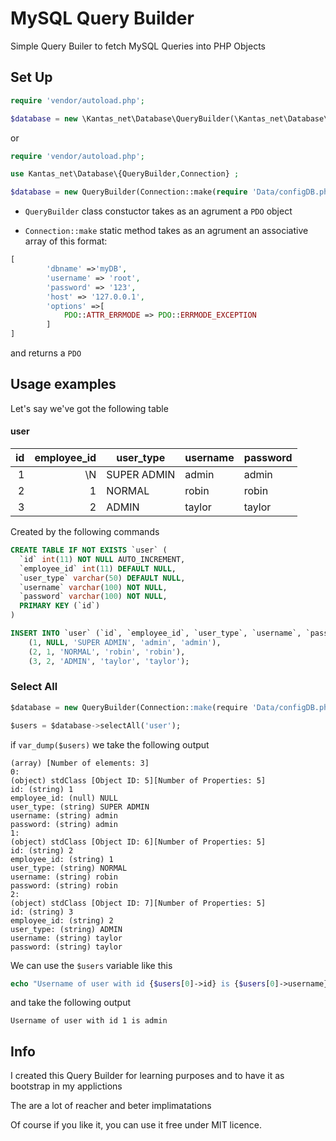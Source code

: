 # MySQL Query Builder

Simple Query Builer to fetch MySQL Queries into PHP Objects

## Set Up

```php
require 'vendor/autoload.php';

$database = new \Kantas_net\Database\QueryBuilder(\Kantas_net\Database\Connection::make(require 'Data/configDB.php'));
```

or

```php
require 'vendor/autoload.php';

use Kantas_net\Database\{QueryBuilder,Connection} ;

$database = new QueryBuilder(Connection::make(require 'Data/configDB.php'));
```

- `QueryBuilder` class constuctor takes as an agrument a `PDO` object

- `Connection::make` static method takes as an agrument an associative array of this format:
```php
[
        'dbname' =>'myDB',
        'username' => 'root',
        'password' => '123',
        'host' => '127.0.0.1',
        'options' =>[
            PDO::ATTR_ERRMODE => PDO::ERRMODE_EXCEPTION
        ]
]
```
and returns a `PDO`

## Usage examples

Let's say we've got the following table

#### user
| id | employee_id | user_type | username | password | 
| -: | -: | - | - | - | 
| 1 | \N | SUPER ADMIN | admin | admin | 
| 2 | 1 | NORMAL | robin | robin | 
| 3 | 2 | ADMIN | taylor | taylor |

Created by the following commands
```sql
CREATE TABLE IF NOT EXISTS `user` (
  `id` int(11) NOT NULL AUTO_INCREMENT,
  `employee_id` int(11) DEFAULT NULL,
  `user_type` varchar(50) DEFAULT NULL,
  `username` varchar(100) NOT NULL,
  `password` varchar(100) NOT NULL,
  PRIMARY KEY (`id`)
)

INSERT INTO `user` (`id`, `employee_id`, `user_type`, `username`, `password`) VALUES
	(1, NULL, 'SUPER ADMIN', 'admin', 'admin'),
	(2, 1, 'NORMAL', 'robin', 'robin'),
	(3, 2, 'ADMIN', 'taylor', 'taylor');
```

### Select All

```sql
$database = new QueryBuilder(Connection::make(require 'Data/configDB.php'));

$users = $database->selectAll('user');
```

if `var_dump($users)` we take the following output

```
(array) [Number of elements: 3]
0: 
(object) stdClass [Object ID: 5][Number of Properties: 5]
id: (string) 1
employee_id: (null) NULL
user_type: (string) SUPER ADMIN
username: (string) admin
password: (string) admin
1: 
(object) stdClass [Object ID: 6][Number of Properties: 5]
id: (string) 2
employee_id: (string) 1
user_type: (string) NORMAL
username: (string) robin
password: (string) robin
2: 
(object) stdClass [Object ID: 7][Number of Properties: 5]
id: (string) 3
employee_id: (string) 2
user_type: (string) ADMIN
username: (string) taylor
password: (string) taylor
```

We can use the `$users` variable like this

```php
echo "Username of user with id {$users[0]->id} is {$users[0]->username}" ;
```

and take the following output

```
Username of user with id 1 is admin
```


## Info

I created this Query Builder for learning purposes and to have it as bootstrap in my applictions

The are a lot of reacher and beter implimatations

Of course if you like it, you can use it free under MIT licence. 
